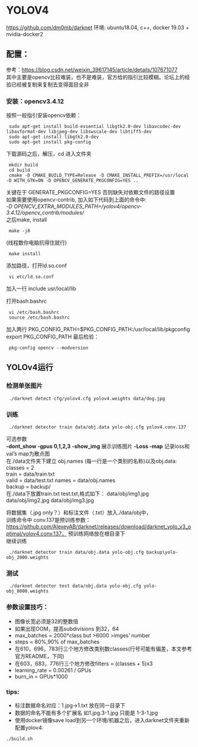 # YOLOV4  
https://github.com/dm0mb/darknet
环境: ubuntu18.04, c++, docker 19.03 + nvidia-docker2  
## 配置：
参考：https://blog.csdn.net/weixin_39617145/article/details/107671077  
其中主要是opencv比较难装，也不是难装，官方给的指引比较模糊。论坛上的经验已经被复制来复制去变得面目全非  
### 安装：opencv3.4.12
按照一般指引安装opencv依赖：  
```
 sudo apt-get install build-essential libgtk2.0-dev libavcodec-dev libavformat-dev libjpeg-dev libswscale-dev libtiff5-dev
 sudo apt-get install libgtk2.0-dev
 sudo apt-get install pkg-config
```
下载源码之后，解压，cd 进入文件夹  
```
 mkdir build
 cd build
 cmake -D CMAKE_BUILD_TYPE=Release -D CMAKE_INSTALL_PREFIX=/usr/local -D WITH_GTK=ON -D OPENCV_GENERATE_PKGCONFIG=YES ..
```
关键在于 GENERATE_PKGCONFIG=YES 否则缺失对依赖文件的路径设置  
如果需要使用opencv-contrib, 加入如下代码到上面的命令中:  
*-D OPENCV_EXTRA_MODULES_PATH=/yolov4/opencv-3.4.12/opencv_contrib/modules/*  
之后make, install
```
 make -j8
```
(线程数你电脑抗得住就行)
```
 make install
```

添加路径，打开ld.so.conf
```
 vi etc/ld.so.conf
```
加入一行
include usr/local/lib  

打开bash.bashrc
```
 vi /etc/bash.bashrc
 source /etc/bash.bashrc
```
加入两行
PKG_CONFIG_PATH=$PKG_CONFIG_PATH:/usr/local/lib/pkgconfig  
export PKG_CONFIG_PATH
最后检验：
```
 pkg-config opencv --modversion
```
## YOLOv4运行
### 检测单张图片
```
 ./darknet detect cfg/yolov4.cfg yolov4.weights data/dog.jpg
```
### 训练
```
 ./darknet detector train data/obj.data yolo-obj.cfg yolov4.conv.137
```

可选参数  
**-dont_show -gpus 0,1,2,3**   **-show_img** 展示训练图片 **-Loss -map** 记录loss和val’s map为散点图  
在./data文件夹下建立 obj.names (每一行是一个类别的名称)以及obj.data:  
classes = 2  
train  = data/train.txt  
valid  = data/test.txt 
names = data/obj.names  
backup = backup/  
在./data下放置train.txt test.txt,格式如下：
data/obj/img1.jpg
data/obj/img2.jpg
data/obj/img3.jpg

将数据集（.jpg only？）和标注文件（.txt）放入./data/obj中，  
训练命令中 conv.137是预训练参数：https://github.com/AlexeyAB/darknet/releases/download/darknet_yolo_v3_optimal/yolov4.conv.137， 预训练网络放在根目录下  
继续训练  
```
 ./darknet detector train data/obj.data yolo-obj.cfg backup\yolo-obj_2000.weights
```
### 测试
```
 ./darknet detector test data/obj.data yolo-obj.cfg yolo-obj_8000.weights
```
### 参数设置技巧：  
* 图像长宽必须是32的整数倍  
* 如果出现OOM，提高subdivisions 到32，64  
* max_batches = 2000*class but >6000 >imges’ number  
* steps = 80%,90% of max_batches  
* 在610，696，783行三个地方修改类别数classes(行号可能有偏差，本文参考官方README，下同)  
* 在603，683，776行三个地方修改filters = (classes + 5)x3   
* learning_rate = 0.00261 / GPUs  
* burn_in = GPUs*1000
### tips:  
* 标注数据命名对应：1.jpg→1.txt 放在同一目录下  
* 数据的命名不能有多个扩展名 如1.jpg.3-1.jpg 只能是 1-3-1.jpg    
* 使用docker镜像save load到另一个环境/机器之后，进入darknet文件夹重新配置yolov4:  
```
./build.sh
```
